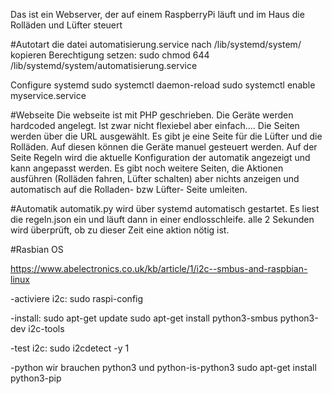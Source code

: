 Das ist ein Webserver, der auf einem RaspberryPi läuft und im Haus die Rolläden und Lüfter steuert 


#Autotart
die datei automatisierung.service nach /lib/systemd/system/ kopieren
Berechtigung setzen: sudo chmod 644 /lib/systemd/system/automatisierung.service

Configure systemd
sudo systemctl daemon-reload
sudo systemctl enable myservice.service

#Webseite
Die webseite ist mit PHP geschrieben.
Die Geräte werden hardcoded angelegt. Ist zwar nicht flexiebel aber einfach....
Die Seiten werden über die URL ausgewählt. 
Es gibt je eine Seite für die Lüfter und die Rolläden. Auf diesen können die Geräte manuel gesteuert werden.
Auf der Seite Regeln wird die aktuelle Konfiguration der automatik angezeigt und kann angepasst werden.
Es gibt noch weitere Seiten, die Aktionen ausführen (Rolläden fahren, Lüfter schalten) aber nichts anzeigen und automatisch auf die Rolladen- bzw Lüfter- Seite umleiten.

#Automatik
automatik.py wird über systemd automatisch gestartet.
Es liest die regeln.json ein und läuft dann in einer endlosschleife. alle 2 Sekunden wird überprüft, ob zu dieser Zeit eine aktion nötig ist.


#Rasbian OS

https://www.abelectronics.co.uk/kb/article/1/i2c--smbus-and-raspbian-linux

-activiere i2c:
sudo raspi-config

-install: 
sudo apt-get update
sudo apt-get install python3-smbus python3-dev i2c-tools

-test i2c:
sudo i2cdetect -y 1

-python
wir brauchen python3 und python-is-python3
sudo apt-get install python3-pip

